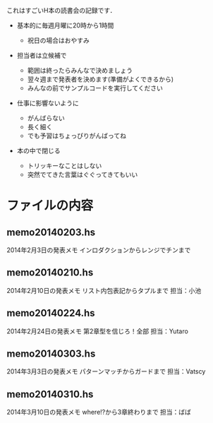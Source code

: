 これはすごいH本の読書会の記録です．

- 基本的に毎週月曜に20時から1時間
    - 祝日の場合はおやすみ

- 担当者は立候補で
    - 範囲は終ったらみんなで決めましょう
    - 翌々週まで発表者を決めます(準備がよくできるから)
    - みんなの前でサンプルコードを実行してください

- 仕事に影響ないように
    - がんばらない
    - 長く細く
    - でも予習はちょっぴりがんばってね

- 本の中で閉じる
    - トリッキーなことはしない
    - 突然でてきた言葉はぐぐってきてもいい

# ファイルの内容

## memo20140203.hs
2014年2月3日の発表メモ
インロダクションからレンジでチンまで

## memo20140210.hs
2014年2月10日の発表メモ
リスト内包表記からタプルまで
担当：小池

## memo20140224.hs
2014年2月24日の発表メモ
第2章型を信じろ！全部
担当：Yutaro

## memo20140303.hs
2014年3月3日の発表メモ
パターンマッチからガードまで
担当：Vatscy

## memo20140310.hs
2014年3月10日の発表メモ
where!?から3章終わりまで
担当：ばば